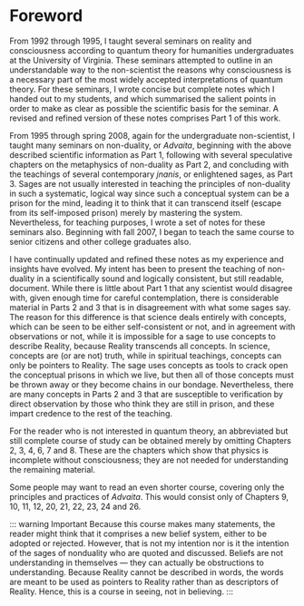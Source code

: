 # Foreword

From 1992 through 1995, I taught several seminars on reality and consciousness according to quantum theory for humanities undergraduates at the University of Virginia. These seminars attempted to outline in an understandable way to the non-scientist the reasons why consciousness is a necessary part of the most widely accepted interpretations of quantum theory. For these seminars, I wrote concise but complete notes which I handed out to my students, and which summarised the salient points in order to make as clear as possible the scientific basis for the seminar. A revised and refined version of these notes comprises Part 1 of this work. 

From 1995 through spring 2008, again for the undergraduate non-scientist, I taught many seminars on non-duality, or *Advaita*, beginning with the above described scientific information as Part 1, following with several speculative chapters on the metaphysics of non-duality as Part 2, and concluding with the teachings of several contemporary *jnanis*, or enlightened sages, as Part 3. Sages are not usually interested in teaching the principles of non-duality in such a systematic, logical way since such a conceptual system can be a prison for the mind, leading it to think that it can transcend itself (escape from its self-imposed prison) merely by mastering the system. Nevertheless, for teaching purposes, I wrote a set of notes for these seminars also. Beginning with fall 2007, I began to teach the same course to senior citizens and other college graduates also. 

I have continually updated and refined these notes as my experience and insights have evolved. My intent has been to present the teaching of non-duality in a scientifically sound and logically consistent, but still readable, document. While there is little about Part 1 that any scientist would disagree with, given enough time for careful contemplation, there is considerable material in Parts 2 and 3 that is in disagreement with what some sages say. The reason for this difference is that science deals entirely with concepts, which can be seen to be either self-consistent or not, and in agreement with observations or not, while it is impossible for a sage to use concepts to describe Reality, because Reality transcends all concepts. In science, concepts are (or are not) truth, while in spiritual teachings, concepts can only be pointers to Reality. The sage uses concepts as tools to crack open the conceptual prisons in which we live, but then all of those concepts must be thrown away or they become chains in our bondage. Nevertheless, there are many concepts in Parts 2 and 3 that are susceptible to verification by direct observation by those who think they are still in prison, and these impart credence to the rest of the teaching. 

For the reader who is not interested in quantum theory, an abbreviated but still complete course of study can be obtained merely by omitting Chapters 2, 3, 4, 6, 7 and 8. These are the chapters which show that physics is incomplete without consciousness; they are not needed for understanding the remaining material. 

Some people may want to read an even shorter course, covering only the principles and practices of *Advaita*. This would consist only of Chapters 9, 10, 11, 12, 20, 21, 22, 23, 24 and 26. 


::: warning Important
Because this course makes many statements, the reader might think that it comprises a new belief system, either to be adopted or rejected. However, that is not my intention nor is it the intention of the sages of nonduality who are quoted and discussed. Beliefs are not understanding in themselves — they can actually be obstructions to understanding. Because Reality cannot be described in words, the words are meant to be used as pointers to Reality rather than as descriptors of Reality. Hence, this is a course in seeing, not in believing.
:::